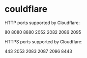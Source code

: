 # couldflare
HTTP ports supported by Cloudflare:

80
8080
8880
2052
2082
2086
2095

HTTPS ports supported by Cloudflare:

443
2053
2083
2087
2096
8443
